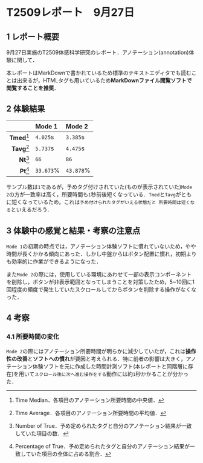 # T2509レポート　9月27日
## 1 レポート概要
9月27日実施のT2509体感科学研究のレポート．アノテーション(annotation)体験に関して．

本レポートはMarkDownで書かれているため標準のテキストエディタでも読むことは出来るが，HTMLタグも用いているため**MarkDownファイル閲覧ソフトで閲覧することを推奨**．

## 2 体験結果
|              |  Mode 1   |  Mode 2   |
|-------------:|:----------|:----------|
| **Tmed**[^1] | `4.025`s  | `3.385`s  |
| **Tavg**[^2] | `5.737`s  | `4.475`s  |
|  **Nt**[^3]  |   `66`    |   `86`    |
|  **Pt**[^4]  | `33.673`% | `43.878`% |

[^1]:Time Median．各項目のアノテーション所要時間の中央値．
[^2]:Time Average．各項目のアノテーション所要時間の平均値．
[^3]:Number of True．予め定められたタグと自分のアノテーション結果が一致していた項目の数．
[^4]:Percentage of True．予め定められたタグと自分のアノテーション結果が一致していた項目の全体に占める割合．

サンプル数は`1`であるが，予めタグ付けされていた(ものが表示されていた)`Mode 2`の方が一致率は高く，所要時間も`1`秒前後短くなっている．`Tmed`と`Tavg`がともに短くなっているため，これは`予め付けられたタグがいえる状態だと
所要時間は短くなる`といえるだろう．

## 3 体験中の感覚と結果・考察の注意点
`Mode 1`の初期の時点では，アノテーション体験ソフトに慣れていないため，やや時間が長くかかる傾向にあった．しかし中盤からはボタン配置に慣れ，初期よりも効率的に作業ができるようになった．

また`Mode 2`の際には，使用している環境にあわせて一部の表示コンポーネントを削除し，ボタンが非表示範囲となってしまうことを対策したため，5~10回に1回程度の頻度で発生していたスクロールしてからボタンを削除する操作がなくなった．

## 4 考察
### 4.1 所要時間の変化
`Mode 2`の際にはアノテーション所要時間が明らかに減少していたが，これは**操作性の改善**と**ソフトへの慣れ**が要因と考えられる．特に前者の影響は大きく，アノテーション体験ソフトを元に作成した時間計測ソフト(本レポートと同階層に存在)を用いて`スクロール後に次へ進む操作をする`動作には約`1`秒かかることが分かった．

<detail><summary></summary>
</detail>

